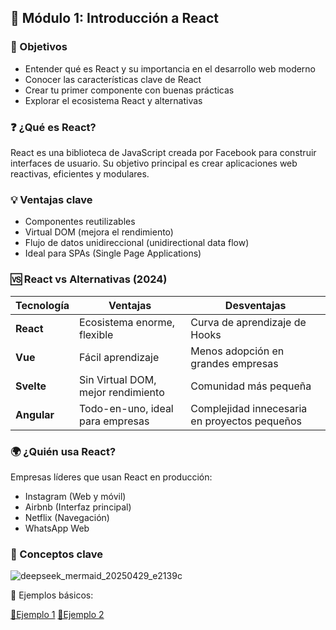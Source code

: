 <a name="modulo-1-introducción-a-React"></a>
## 📘 Módulo 1: Introducción a React

### 🎯 Objetivos

- Entender qué es React y su importancia en el desarrollo web moderno
- Conocer las características clave de React
- Crear tu primer componente con buenas prácticas
- Explorar el ecosistema React y alternativas

### ❓ ¿Qué es React?

React es una biblioteca de JavaScript creada por Facebook para construir interfaces de usuario. Su objetivo principal es crear aplicaciones web reactivas, eficientes y modulares.

### 💡 Ventajas clave

- Componentes reutilizables
- Virtual DOM (mejora el rendimiento)
- Flujo de datos unidireccional (unidirectional data flow)
- Ideal para SPAs (Single Page Applications)

### 🆚 React vs Alternativas (2024)

| Tecnología | Ventajas                          | Desventajas                     |
|------------|-----------------------------------|---------------------------------|
| **React**  | Ecosistema enorme, flexible       | Curva de aprendizaje de Hooks   |
| **Vue**    | Fácil aprendizaje                 | Menos adopción en grandes empresas |
| **Svelte** | Sin Virtual DOM, mejor rendimiento| Comunidad más pequeña           |
| **Angular**| Todo-en-uno, ideal para empresas  | Complejidad innecesaria en proyectos pequeños |

### 🌍 ¿Quién usa React?

Empresas líderes que usan React en producción:
- Instagram (Web y móvil)
- Airbnb (Interfaz principal)
- Netflix (Navegación)
- WhatsApp Web

### 📌 Conceptos clave

![deepseek_mermaid_20250429_e2139c](https://github.com/user-attachments/assets/93f867b3-47e9-4639-b338-68cd22b6710c)

🧪 Ejemplos básicos:

[📐Ejemplo 1](./Ejemplos/Ejemplo_1.md)
[📐Ejemplo 2](./Ejemplos/Ejemplo_2.md)

